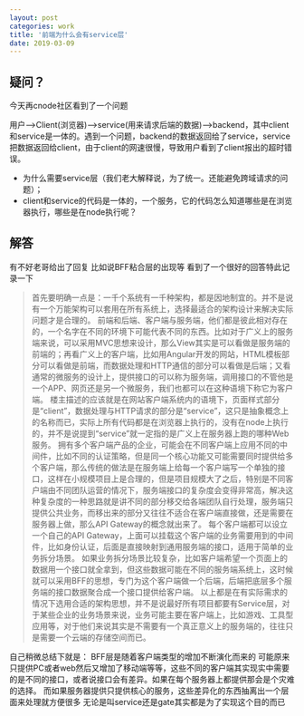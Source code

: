 ```yaml
---
layout: post
categories: work
title: '前端为什么会有service层'
date: 2019-03-09
---
```


## 疑问？
今天再cnode社区看到了一个问题
>
   用户——>Client(浏览器)——>service(用来请求后端的数据)——>backend，其中client和service是一体的。遇到一个问题，backend的数据返回给了service，service把数据返回给client，由于client的网速很慢，导致用户看到了client报出的超时错误。
   * 为什么需要service层（我们老大解释说，为了统一。还能避免跨域请求的问题）；
   * client和service的代码是一体的，一个服务，它的代码怎么知道哪些是在浏览器执行，哪些是在node执行呢？

## 解答
有不好老哥给出了回复
比如说BFF粘合层的出现等
看到了一个很好的回答特此记录一下

>首先要明确一点是：一千个系统有一千种架构，都是因地制宜的。并不是说有一个万能架构可以套用在所有系统上，选择最适合的架构设计来解决实际问题才是合理的。
前端和后端、客户端与服务端，他们都是彼此相对存在的，一个名字在不同的环境下可能代表不同的东西。比如对于广义上的服务端来说，可以采用MVC思想来设计，那么View其实是可以看做是服务端的前端的；再看广义上的客户端，比如用Angular开发的网站，HTML模板部分可以看做是前端，而数据处理和HTTP通信的部分可以看做是后端；又看通常的微服务的设计上，提供接口的可以称为服务端，调用接口的不管他是一个APP、网页还是另一个微服务，我们也都可以在这种语境下称它为客户端。
楼主描述的应该就是在网站客户端系统内的语境下，页面样式部分是“client”，数据处理与HTTP请求的部分是“service”，这只是抽象概念上的名称而已，实际上所有代码都是在浏览器上执行的，没有在node上执行的，并不是说提到“service”就一定指的是广义上在服务器上跑的哪种Web服务。
拥有多个客户端产品的企业，可能会在不同客户端上应用不同的中间件，比如不同的认证策略，但是同一个核心功能又可能需要同时提供给多个客户端，那么传统的做法是在服务端上给每一个客户端写一个单独的接口，这样在小规模项目上是合理的，但是项目规模大了之后，特别是不同客户端由不同团队运营的情况下，服务端接口的复杂度会变得非常高，解决这种复杂度的一种思路就是讲不同的部分移交给各端团队自行处理，服务端只提供公共业务，而移出来的部分又往往不适合在客户端直接做，还是需要在服务器上做，那么API Gateway的概念就出来了。
每个客户端都可以设立一个自己的API Gateway，上面可以挂载这个客户端的业务需要用到的中间件，比如身份认证，后面是直接映射到通用服务端的接口，适用于简单的业务拆分场景。
如果业务拆分场景比较复杂，比如客户端希望一个页面上的数据用一个接口就全拿到，但这些数据可能在不同的服务端系统上，这时候就可以采用BFF的思想，专门为这个客户端做一个后端，后端把底层多个服务端的接口数据聚合成一个接口提供给客户端。
以上都是在有实际需求的情况下选用合适的架构思想，并不是说最好所有项目都要有Service层，对于某些企业的业务场景来说，业务可能主要在客户端上，比如游戏、工具型应用等，对于他们来说其实是不需要有一个真正意义上的服务端的，往往只是需要一个云端的存储空间而已。

自己稍微总结下就是：
BFF层是随着客户端类型的增加不断演化而来的
可能原来只提供PC或者web然后又增加了移动端等等，这些不同的客户端其实现实中需要的是不同的接口，或者说接口会有差异。如果在每个服务器上都提供那会是个灾难的选择。
而如果服务器提供只提供核心的服务，这些差异化的东西抽离出一个层面来处理就方便很多
无论是叫service还是gate其实都是为了实现这个目的而已
